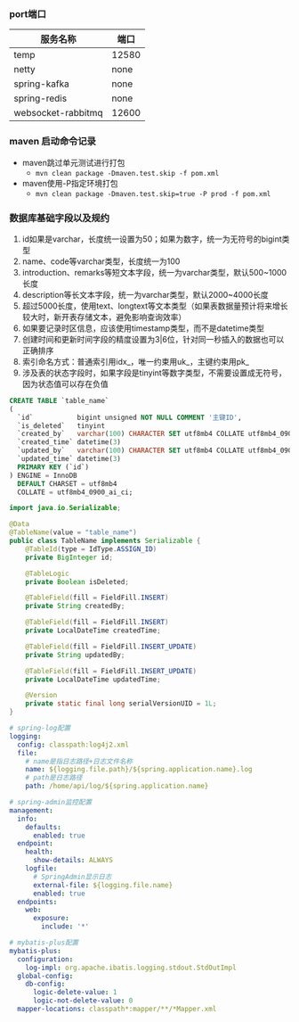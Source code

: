 ### port端口

| 服务名称               | 端口    |
|--------------------|-------|
| temp               | 12580 |
| netty              | none  |
| spring-kafka       | none  |
| spring-redis       | none  |
| websocket-rabbitmq | 12600 |

### maven 启动命令记录

- maven跳过单元测试进行打包
    - `mvn clean package -Dmaven.test.skip -f pom.xml`
- maven使用-P指定环境打包
    - `mvn clean package -Dmaven.test.skip=true -P prod -f pom.xml`

### 数据库基础字段以及规约

1. id如果是varchar，长度统一设置为50；如果为数字，统一为无符号的bigint类型
2. name、code等varchar类型，长度统一为100
3. introduction、remarks等短文本字段，统一为varchar类型，默认500~1000长度
4. description等长文本字段，统一为varchar类型，默认2000~4000长度
5. 超过5000长度，使用text、longtext等文本类型（如果表数据量预计将来增长较大时，新开表存储文本，避免影响查询效率）
6. 如果要记录时区信息，应该使用timestamp类型，而不是datetime类型
7. 创建时间和更新时间字段的精度设置为3|6位，针对同一秒插入的数据也可以正确排序
8. 索引命名方式：普通索引用idx_，唯一约束用uk_，主键约束用pk_
9. 涉及表的状态字段时，如果字段是tinyint等数字类型，不需要设置成无符号，因为状态值可以存在负值

```sql
CREATE TABLE `table_name`
(
  `id`           bigint unsigned NOT NULL COMMENT '主键ID',
  `is_deleted`   tinyint                                                       DEFAULT '0' COMMENT '逻辑删除（0：未删除；1：已删除）',
  `created_by`   varchar(100) CHARACTER SET utf8mb4 COLLATE utf8mb4_0900_ai_ci DEFAULT NULL COMMENT '创建人',
  `created_time` datetime(3)                                                   DEFAULT CURRENT_TIMESTAMP(3) COMMENT '创建时间',
  `updated_by`   varchar(100) CHARACTER SET utf8mb4 COLLATE utf8mb4_0900_ai_ci DEFAULT NULL COMMENT '更新人',
  `updated_time` datetime(3)                                                   DEFAULT NULL COMMENT '更新时间',
  PRIMARY KEY (`id`)
) ENGINE = InnoDB
  DEFAULT CHARSET = utf8mb4
  COLLATE = utf8mb4_0900_ai_ci;
```

```java
import java.io.Serializable;

@Data
@TableName(value = "table_name")
public class TableName implements Serializable {
    @TableId(type = IdType.ASSIGN_ID)
    private BigInteger id;

    @TableLogic
    private Boolean isDeleted;

    @TableField(fill = FieldFill.INSERT)
    private String createdBy;

    @TableField(fill = FieldFill.INSERT)
    private LocalDateTime createdTime;

    @TableField(fill = FieldFill.INSERT_UPDATE)
    private String updatedBy;

    @TableField(fill = FieldFill.INSERT_UPDATE)
    private LocalDateTime updatedTime;

    @Version
    private static final long serialVersionUID = 1L;
}
```

```yaml
# spring-log配置
logging:
  config: classpath:log4j2.xml
  file:
    # name是指日志路径+日志文件名称
    name: ${logging.file.path}/${spring.application.name}.log
    # path是日志路径
    path: /home/api/log/${spring.application.name}

# spring-admin监控配置
management:
  info:
    defaults:
      enabled: true
  endpoint:
    health:
      show-details: ALWAYS
    logfile:
      # SpringAdmin显示日志
      external-file: ${logging.file.name}
      enabled: true
  endpoints:
    web:
      exposure:
        include: '*'

# mybatis-plus配置
mybatis-plus:
  configuration:
    log-impl: org.apache.ibatis.logging.stdout.StdOutImpl
  global-config:
    db-config:
      logic-delete-value: 1
      logic-not-delete-value: 0
  mapper-locations: classpath*:mapper/**/*Mapper.xml
```